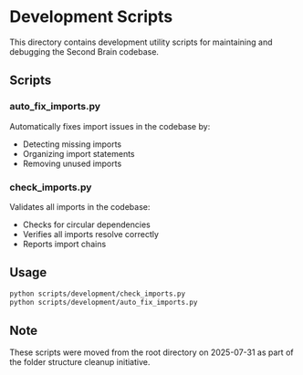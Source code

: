 # Development Scripts

This directory contains development utility scripts for maintaining and debugging the Second Brain codebase.

## Scripts

### auto_fix_imports.py
Automatically fixes import issues in the codebase by:
- Detecting missing imports
- Organizing import statements
- Removing unused imports

### check_imports.py
Validates all imports in the codebase:
- Checks for circular dependencies
- Verifies all imports resolve correctly
- Reports import chains

## Usage

```bash
python scripts/development/check_imports.py
python scripts/development/auto_fix_imports.py
```

## Note
These scripts were moved from the root directory on 2025-07-31 as part of the folder structure cleanup initiative.